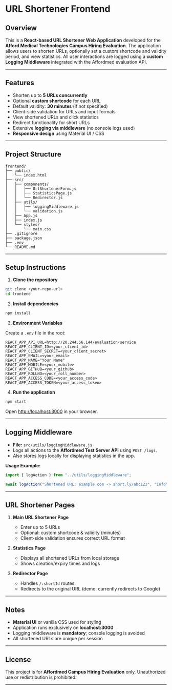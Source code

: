 

# URL Shortener Frontend

## Overview

This is a **React-based URL Shortener Web Application** developed for the **Afford Medical Technologies Campus Hiring Evaluation**.
The application allows users to shorten URLs, optionally set a custom shortcode and validity period, and view statistics. All user interactions are logged using a **custom Logging Middleware** integrated with the Affordmed evaluation API.

---

## Features

* Shorten up to **5 URLs concurrently**
* Optional **custom shortcode** for each URL
* Default validity: **30 minutes** (if not specified)
* Client-side validation for URLs and input formats
* View shortened URLs and click statistics
* Redirect functionality for short URLs
* Extensive **logging via middleware** (no console logs used)
* **Responsive design** using Material UI / CSS

---

## Project Structure

```
frontend/
├── public/
│   └── index.html
├── src/
│   ├── components/
│   │   ├── UrlShortenerForm.js
│   │   ├── StatisticsPage.js
│   │   └── Redirector.js
│   ├── utils/
│   │   ├── loggingMiddleware.js
│   │   └── validation.js
│   ├── App.js
│   ├── index.js
│   └── styles/
│       └── main.css
├── .gitignore
├── package.json
├── .env
└── README.md
```

---

## Setup Instructions

1. **Clone the repository**

```bash
git clone <your-repo-url>
cd frontend
```

2. **Install dependencies**

```bash
npm install
```

3. **Environment Variables**

Create a `.env` file in the root:

```env
REACT_APP_API_URL=http://20.244.56.144/evaluation-service
REACT_APP_CLIENT_ID=<your_client_id>
REACT_APP_CLIENT_SECRET=<your_client_secret>
REACT_APP_EMAIL=<your_email>
REACT_APP_NAME="Your Name"
REACT_APP_MOBILE=<your_mobile>
REACT_APP_GITHUB=<your_github>
REACT_APP_ROLLNO=<your_roll_number>
REACT_APP_ACCESS_CODE=<your_access_code>
REACT_APP_ACCESS_TOKEN=<your_access_token>
```

4. **Run the application**

```bash
npm start
```

Open [http://localhost:3000](http://localhost:3000) in your browser.

---

## Logging Middleware

* **File:** `src/utils/loggingMiddleware.js`
* Logs all actions to the **Affordmed Test Server API** using `POST /logs`.
* Also stores logs locally for displaying statistics in the app.

**Usage Example:**

```javascript
import { logAction } from "../utils/loggingMiddleware";

await logAction("Shortened URL: example.com -> short.ly/abc123", "info");
```

---

## URL Shortener Pages

1. **Main URL Shortener Page**

   * Enter up to 5 URLs
   * Optional: custom shortcode & validity (minutes)
   * Client-side validation ensures correct URL format

2. **Statistics Page**

   * Displays all shortened URLs from local storage
   * Shows creation/expiry times and logs

3. **Redirector Page**

   * Handles `/:shortId` routes
   * Redirects to the original URL (demo: currently redirects to Google)

---

## Notes

* **Material UI** or vanilla CSS used for styling
* Application runs exclusively on **localhost:3000**
* Logging middleware is **mandatory**; console logging is avoided
* All shortened URLs are unique per session

---

## License

This project is for **Affordmed Campus Hiring Evaluation** only. Unauthorized use or redistribution is prohibited.

---
